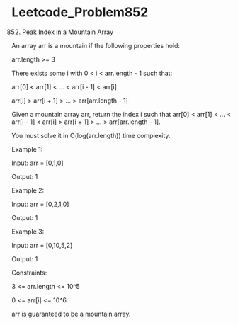 # Leetcode_Problem852





852. Peak Index in a Mountain Array



An array arr is a mountain if the following properties hold:



arr.length >= 3




There exists some i with 0 < i < arr.length - 1 such that:




arr[0] < arr[1] < ... < arr[i - 1] < arr[i] 




arr[i] > arr[i + 1] > ... > arr[arr.length - 1]






Given a mountain array arr, return the index i such that arr[0] < arr[1] < ... < arr[i - 1] < arr[i] > arr[i + 1] > ... > arr[arr.length - 1].





You must solve it in O(log(arr.length)) time complexity.

 



Example 1:





Input: arr = [0,1,0]




Output: 1





Example 2:






Input: arr = [0,2,1,0]






Output: 1







Example 3:






Input: arr = [0,10,5,2]





Output: 1
 





Constraints:





3 <= arr.length <= 10^5





0 <= arr[i] <= 10^6







arr is guaranteed to be a mountain array.
